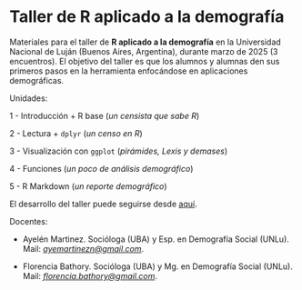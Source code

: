 # Taller de R aplicado a la demografía

Materiales para el taller de **R aplicado a la demografía** en la Universidad Nacional de Luján (Buenos Aires, Argentina), durante marzo de 2025 (3 encuentros). El objetivo del taller es que los alumnos y alumnas den sus primeros pasos en la herramienta enfocándose en aplicaciones demográficas. 

Unidades:

1 - Introducción + R base (*un censista que sabe R*)

2 - Lectura + `dplyr` (*un censo en R*)

3 - Visualización con `ggplot` (*pirámides, Lexis y demases*)

4 - Funciones (*un poco de análisis demográfico*)

5 - R Markdown (*un reporte demográfico*)

El desarrollo del taller puede seguirse desde [aquí](https://ivanwilli.github.io/TallerDemoR/).

Docentes:

- Ayelén Martinez. Socióloga (UBA) y Esp. en Demografía Social (UNLu). Mail: *ayemartinezn@gmail.com*.

- Florencia Bathory. Socióloga (UBA) y Mg. en Demografía Social (UNLu). Mail: *florencia.bathory@gmail.com*.

